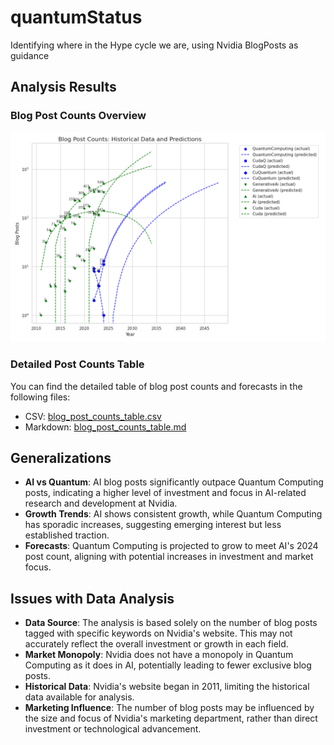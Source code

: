 
# quantumStatus
Identifying where in the Hype cycle we are, using Nvidia BlogPosts as guidance

## Analysis Results

### Blog Post Counts Overview
![Blog Post Counts](output/blog_post_counts.png)

### Detailed Post Counts Table
You can find the detailed table of blog post counts and forecasts in the following files:
- CSV: [blog_post_counts_table.csv](output/blog_post_counts_table.csv)
- Markdown: [blog_post_counts_table.md](output/blog_post_counts_table.md)

## Generalizations
- **AI vs Quantum**: AI blog posts significantly outpace Quantum Computing posts, indicating a higher level of investment and focus in AI-related research and development at Nvidia.
- **Growth Trends**: AI shows consistent growth, while Quantum Computing has sporadic increases, suggesting emerging interest but less established traction.
- **Forecasts**: Quantum Computing is projected to grow to meet AI's 2024 post count, aligning with potential increases in investment and market focus.

## Issues with Data Analysis
- **Data Source**: The analysis is based solely on the number of blog posts tagged with specific keywords on Nvidia's website. This may not accurately reflect the overall investment or growth in each field.
- **Market Monopoly**: Nvidia does not have a monopoly in Quantum Computing as it does in AI, potentially leading to fewer exclusive blog posts.
- **Historical Data**: Nvidia's website began in 2011, limiting the historical data available for analysis.
- **Marketing Influence**: The number of blog posts may be influenced by the size and focus of Nvidia's marketing department, rather than direct investment or technological advancement.

